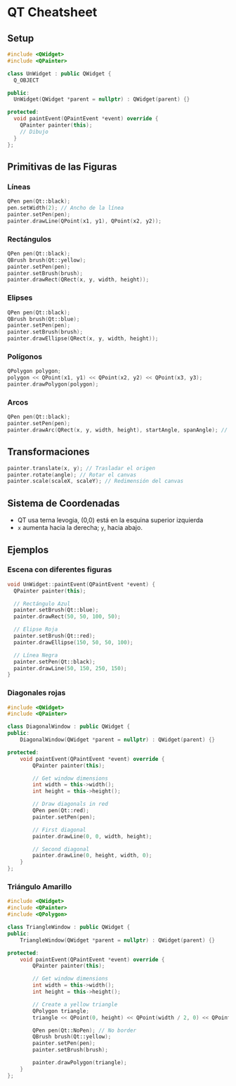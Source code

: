 # QT Cheatsheet

## Setup

```cpp
#include <QWidget>
#include <QPainter>

class UnWidget : public QWidget {
  Q_OBJECT

public:
  UnWidget(QWidget *parent = nullptr) : QWidget(parent) {}

protected:
  void paintEvent(QPaintEvent *event) override {
    QPainter painter(this);
    // Dibujo
  }
};
```

## Primitivas de las Figuras

### Líneas

```cpp
QPen pen(Qt::black);
pen.setWidth(2); // Ancho de la línea
painter.setPen(pen);
painter.drawLine(QPoint(x1, y1), QPoint(x2, y2));
```

### Rectángulos

```cpp
QPen pen(Qt::black);
QBrush brush(Qt::yellow);
painter.setPen(pen);
painter.setBrush(brush);
painter.drawRect(QRect(x, y, width, height));
```

### Elipses

```cpp
QPen pen(Qt::black);
QBrush brush(Qt::blue);
painter.setPen(pen);
painter.setBrush(brush);
painter.drawEllipse(QRect(x, y, width, height));
```

### Polígonos

```cpp
QPolygon polygon;
polygon << QPoint(x1, y1) << QPoint(x2, y2) << QPoint(x3, y3);
painter.drawPolygon(polygon);
```

### Arcos

```cpp
QPen pen(Qt::black);
painter.setPen(pen);
painter.drawArc(QRect(x, y, width, height), startAngle, spanAngle); // Ángulos en 1/16 de grado
```

## Transformaciones

```cpp
painter.translate(x, y); // Trasladar el origen
painter.rotate(angle); // Rotar el canvas
painter.scale(scaleX, scaleY); // Redimensión del canvas
```

## Sistema de Coordenadas

- QT usa terna levogia, (0,0) está en la esquina superior izquierda
- `x` aumenta hacia la derecha; `y`, hacia abajo.

## Ejemplos

### Escena con diferentes figuras

```cpp
void UnWidget::paintEvent(QPaintEvent *event) {
  QPainter painter(this);

  // Rectángulo Azul
  painter.setBrush(Qt::blue);
  painter.drawRect(50, 50, 100, 50);

  // Elipse Roja
  painter.setBrush(Qt::red);
  painter.drawEllipse(150, 50, 50, 100);

  // Línea Negra
  painter.setPen(Qt::black);
  painter.drawLine(50, 150, 250, 150);
}
```

### Diagonales rojas

```cpp
#include <QWidget>
#include <QPainter>

class DiagonalWindow : public QWidget {
public:
    DiagonalWindow(QWidget *parent = nullptr) : QWidget(parent) {}

protected:
    void paintEvent(QPaintEvent *event) override {
        QPainter painter(this);

        // Get window dimensions
        int width = this->width();
        int height = this->height();

        // Draw diagonals in red
        QPen pen(Qt::red);
        painter.setPen(pen);

        // First diagonal
        painter.drawLine(0, 0, width, height);

        // Second diagonal
        painter.drawLine(0, height, width, 0);
    }
};
```

### Triángulo Amarillo

```cpp
#include <QWidget>
#include <QPainter>
#include <QPolygon>

class TriangleWindow : public QWidget {
public:
    TriangleWindow(QWidget *parent = nullptr) : QWidget(parent) {}

protected:
    void paintEvent(QPaintEvent *event) override {
        QPainter painter(this);

        // Get window dimensions
        int width = this->width();
        int height = this->height();

        // Create a yellow triangle
        QPolygon triangle;
        triangle << QPoint(0, height) << QPoint(width / 2, 0) << QPoint(width, height);

        QPen pen(Qt::NoPen); // No border
        QBrush brush(Qt::yellow);
        painter.setPen(pen);
        painter.setBrush(brush);

        painter.drawPolygon(triangle);
    }
};
```
